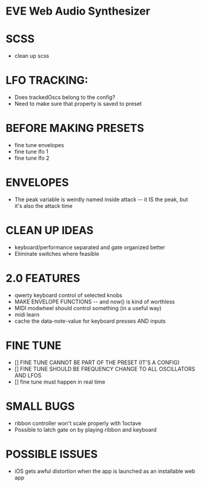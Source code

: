 # EVE Web Audio Synthesizer

# SCSS
* clean up scss

# LFO TRACKING:
* Does trackedOscs belong to the config?
* Need to make sure that property is saved to preset

# BEFORE MAKING PRESETS
* fine tune envelopes
* fine tune lfo 1
* fine tune lfo 2

# ENVELOPES
* The peak variable is weirdly named inside attack -- it IS the peak, but it's also the attack time

# CLEAN UP IDEAS
* keyboard/performance separated and gate organized better
* Eliminate switches where feasible

# 2.0 FEATURES
* qwerty keyboard control of selected knobs
* MAKE ENVELOPE FUNCTIONS -- and now() is kind of worthless
* MIDI modwheel should control something (in a useful way)
* midi learn
* cache the data-note-value for keyboard presses AND inputs

# FINE TUNE
* [] FINE TUNE CANNOT BE PART OF THE PRESET (IT'S A CONFIG)
* [] FINE TUNE SHOULD BE FREQUENCY CHANGE TO ALL OSCILLATORS AND LFOS
* [] fine tune must happen in real time

# SMALL BUGS
* ribbon controller won't scale properly with 1octave
* Possible to latch gate on by playing ribbon and keyboard

# POSSIBLE ISSUES
* iOS gets awful distortion when the app is launched as an installable web app
